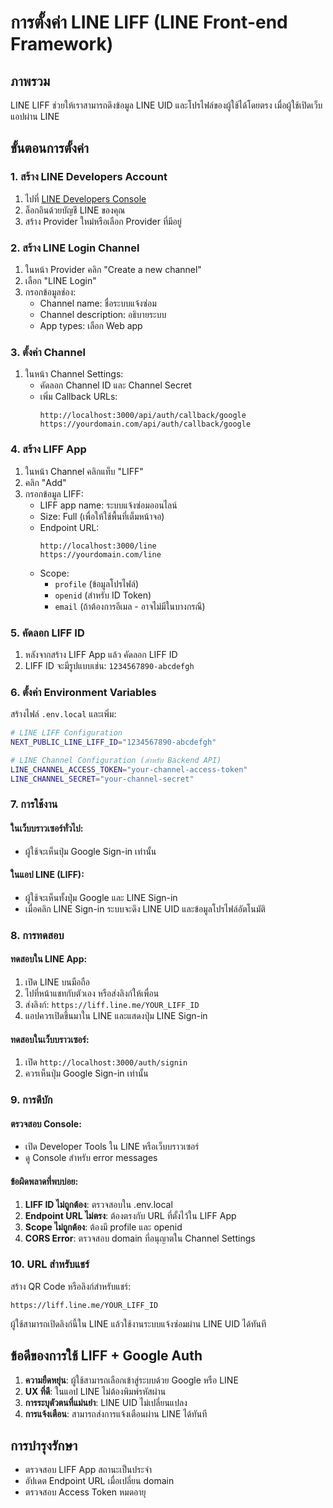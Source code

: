 # การตั้งค่า LINE LIFF (LINE Front-end Framework)

## ภาพรวม
LINE LIFF ช่วยให้เราสามารถดึงข้อมูล LINE UID และโปรไฟล์ของผู้ใช้ได้โดยตรง เมื่อผู้ใช้เปิดเว็บแอปผ่าน LINE

## ขั้นตอนการตั้งค่า

### 1. สร้าง LINE Developers Account
1. ไปที่ [LINE Developers Console](https://developers.line.biz/)
2. ล็อกอินด้วยบัญชี LINE ของคุณ
3. สร้าง Provider ใหม่หรือเลือก Provider ที่มีอยู่

### 2. สร้าง LINE Login Channel
1. ในหน้า Provider คลิก "Create a new channel"
2. เลือก "LINE Login"
3. กรอกข้อมูลช่อง:
   - Channel name: ชื่อระบบแจ้งซ่อม
   - Channel description: อธิบายระบบ
   - App types: เลือก Web app

### 3. ตั้งค่า Channel
1. ในหน้า Channel Settings:
   - คัดลอก Channel ID และ Channel Secret
   - เพิ่ม Callback URLs:
     ```
     http://localhost:3000/api/auth/callback/google
     https://yourdomain.com/api/auth/callback/google
     ```

### 4. สร้าง LIFF App
1. ในหน้า Channel คลิกแท็บ "LIFF"
2. คลิก "Add"
3. กรอกข้อมูล LIFF:
   - LIFF app name: ระบบแจ้งซ่อมออนไลน์
   - Size: Full (เพื่อให้ใช้พื้นที่เต็มหน้าจอ)
   - Endpoint URL: 
     ```
     http://localhost:3000/line
     https://yourdomain.com/line
     ```
   - Scope: 
     - `profile` (ข้อมูลโปรไฟล์)
     - `openid` (สำหรับ ID Token)
     - `email` (ถ้าต้องการอีเมล - อาจไม่มีในบางกรณี)

### 5. คัดลอก LIFF ID
1. หลังจากสร้าง LIFF App แล้ว คัดลอก LIFF ID
2. LIFF ID จะมีรูปแบบเช่น: `1234567890-abcdefgh`

### 6. ตั้งค่า Environment Variables
สร้างไฟล์ `.env.local` และเพิ่ม:

```bash
# LINE LIFF Configuration
NEXT_PUBLIC_LINE_LIFF_ID="1234567890-abcdefgh"

# LINE Channel Configuration (สำหรับ Backend API)
LINE_CHANNEL_ACCESS_TOKEN="your-channel-access-token"
LINE_CHANNEL_SECRET="your-channel-secret"
```

### 7. การใช้งาน

#### ในเว็บบราวเซอร์ทั่วไป:
- ผู้ใช้จะเห็นปุ่ม Google Sign-in เท่านั้น

#### ในแอป LINE (LIFF):
- ผู้ใช้จะเห็นทั้งปุ่ม Google และ LINE Sign-in
- เมื่อคลิก LINE Sign-in ระบบจะดึง LINE UID และข้อมูลโปรไฟล์อัตโนมัติ

### 8. การทดสอบ

#### ทดสอบใน LINE App:
1. เปิด LINE บนมือถือ
2. ไปที่หน้าแชทกับตัวเอง หรือส่งลิงก์ให้เพื่อน
3. ส่งลิงก์: `https://liff.line.me/YOUR_LIFF_ID`
4. แอปควรเปิดขึ้นมาใน LINE และแสดงปุ่ม LINE Sign-in

#### ทดสอบในเว็บบราวเซอร์:
1. เปิด `http://localhost:3000/auth/signin`
2. ควรเห็นปุ่ม Google Sign-in เท่านั้น

### 9. การดีบัก

#### ตรวจสอบ Console:
- เปิด Developer Tools ใน LINE หรือเว็บบราวเซอร์
- ดู Console สำหรับ error messages

#### ข้อผิดพลาดที่พบบ่อย:
1. **LIFF ID ไม่ถูกต้อง**: ตรวจสอบใน .env.local
2. **Endpoint URL ไม่ตรง**: ต้องตรงกับ URL ที่ตั้งไว้ใน LIFF App
3. **Scope ไม่ถูกต้อง**: ต้องมี profile และ openid
4. **CORS Error**: ตรวจสอบ domain ที่อนุญาตใน Channel Settings

### 10. URL สำหรับแชร์

สร้าง QR Code หรือลิงก์สำหรับแชร์:
```
https://liff.line.me/YOUR_LIFF_ID
```

ผู้ใช้สามารถเปิดลิงก์นี้ใน LINE แล้วใช้งานระบบแจ้งซ่อมผ่าน LINE UID ได้ทันที

## ข้อดีของการใช้ LIFF + Google Auth

1. **ความยืดหยุ่น**: ผู้ใช้สามารถเลือกเข้าสู่ระบบด้วย Google หรือ LINE
2. **UX ที่ดี**: ในแอป LINE ไม่ต้องพิมพ์รหัสผ่าน
3. **การระบุตัวตนที่แม่นยำ**: LINE UID ไม่เปลี่ยนแปลง
4. **การแจ้งเตือน**: สามารถส่งการแจ้งเตือนผ่าน LINE ได้ทันที

## การบำรุงรักษา

- ตรวจสอบ LIFF App สถานะเป็นประจำ
- อัปเดต Endpoint URL เมื่อเปลี่ยน domain
- ตรวจสอบ Access Token หมดอายุ
